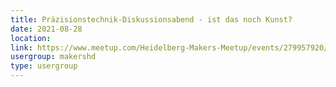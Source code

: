 ```yaml
---
title: Präzisionstechnik-Diskussionsabend - ist das noch Kunst?
date: 2021-08-28
location: 
link: https://www.meetup.com/Heidelberg-Makers-Meetup/events/279957920/
usergroup: makershd
type: usergroup
---
```

